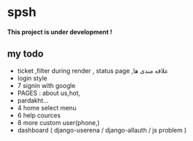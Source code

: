 # spsh
<h4>This project is under development !</h4>

<h2>my todo</h2>
<ul>
    <li>ticket ,filter during render , status page ,علاقه مندی ها</li>
    <li>login style</li>
    <li>7 signin with google</li>
    <li>PAGES  : about us,hot,</li>
    <li> pardakht... </li>
    <li>4 home select menu</li>
    <li>6 help cources</li>
    <li>8 more custom user(phone,)</li>
    <li>dashboard ( django-userena / django-allauth / js problem )</li>
</ul>